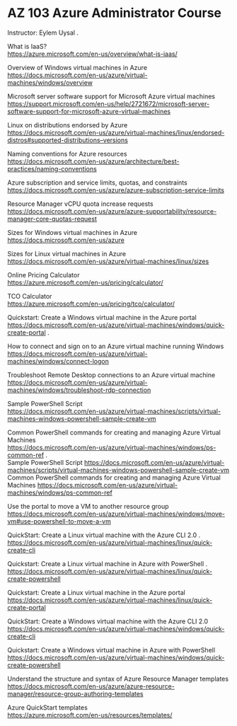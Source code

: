 # AZ 103 Azure Administrator Course
Instructor: Eylem Uysal . 

What is IaaS?   
https://azure.microsoft.com/en-us/overview/what-is-iaas/   

Overview of Windows virtual machines in Azure     
https://docs.microsoft.com/en-us/azure/virtual-machines/windows/overview   

Microsoft server software support for Microsoft Azure virtual machines   
https://support.microsoft.com/en-us/help/2721672/microsoft-server-software-support-for-microsoft-azure-virtual-machines  

Linux on distributions endorsed by Azure   
https://docs.microsoft.com/en-us/azure/virtual-machines/linux/endorsed-distros#supported-distributions–versions  

Naming conventions for Azure resources   
https://docs.microsoft.com/en-us/azure/architecture/best-practices/naming-conventions   

Azure subscription and service limits, quotas, and constraints   
https://docs.microsoft.com/en-us/azure/azure-subscription-service-limits   

Resource Manager vCPU quota increase requests   
https://docs.microsoft.com/en-us/azure/azure-supportability/resource-manager-core-quotas-request   

Sizes for Windows virtual machines in Azure   
https://docs.microsoft.com/en-us/azure     

Sizes for Linux virtual machines in Azure     
https://docs.microsoft.com/en-us/azure/virtual-machines/linux/sizes     

Online Pricing Calculator   
https://azure.microsoft.com/en-us/pricing/calculator/   

TCO Calculator   
https://azure.microsoft.com/en-us/pricing/tco/calculator/   

Quickstart: Create a Windows virtual machine in the Azure portal   
https://docs.microsoft.com/en-us/azure/virtual-machines/windows/quick-create-portal . 

How to connect and sign on to an Azure virtual machine running Windows   
https://docs.microsoft.com/en-us/azure/virtual-machines/windows/connect-logon   

Troubleshoot Remote Desktop connections to an Azure virtual machine   
https://docs.microsoft.com/en-us/azure/virtual-machines/windows/troubleshoot-rdp-connection   

Sample PowerShell Script   
https://docs.microsoft.com/en-us/azure/virtual-machines/scripts/virtual-machines-windows-powershell-sample-create-vm   

Common PowerShell commands for creating and managing Azure Virtual Machines   
https://docs.microsoft.com/en-us/azure/virtual-machines/windows/ps-common-ref .  
Sample PowerShell Script   https://docs.microsoft.com/en-us/azure/virtual-machines/scripts/virtual-machines-windows-powershell-sample-create-vm Common PowerShell commands for creating and managing Azure Virtual Machines https://docs.microsoft.com/en-us/azure/virtual-machines/windows/ps-common-ref 

Use the portal to move a VM to another resource group   
https://docs.microsoft.com/en-us/azure/virtual-machines/windows/move-vm#use-powershell-to-move-a-vm   

QuickStart: Create a Linux virtual machine with the Azure CLI 2.0 . 
https://docs.microsoft.com/en-us/azure/virtual-machines/linux/quick-create-cli 

Quickstart: Create a Linux virtual machine in Azure with PowerShell . 
https://docs.microsoft.com/en-us/azure/virtual-machines/linux/quick-create-powershell   

Quickstart: Create a Linux virtual machine in the Azure portal   
https://docs.microsoft.com/en-us/azure/virtual-machines/linux/quick-create-portal   

QuickStart: Create a Windows virtual machine with the Azure CLI 2.0       
https://docs.microsoft.com/en-us/azure/virtual-machines/windows/quick-create-cli      

Quickstart: Create a Windows virtual machine in Azure with PowerShell     
https://docs.microsoft.com/en-us/azure/virtual-machines/windows/quick-create-powershell   

Understand the structure and syntax of Azure Resource Manager templates     
https://docs.microsoft.com/en-us/azure/azure-resource-manager/resource-group-authoring-templates     

Azure QuickStart templates     
https://azure.microsoft.com/en-us/resources/templates/     
